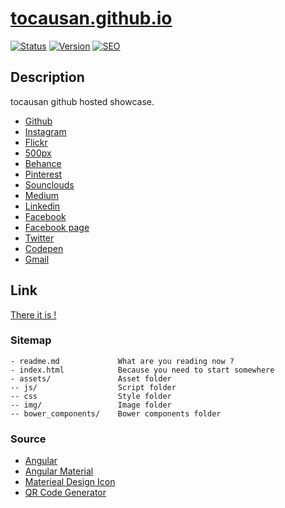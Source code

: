 # [tocausan.github.io](http://tocausan.github.io)
[![Status](https://img.shields.io/badge/Status-On_air-green.svg?style=flat)](http://tocausan.github.io)
[![Version](https://img.shields.io/badge/Version-2.0.0-pink.svg?style=flat)](http://tocausan.github.io)
[![SEO](https://img.shields.io/badge/SEO-Optimized-blue.svg?style=flat)](https://www.google.be/search?client=safari&rls=en&q=tocausan&ie=UTF-8&oe=UTF-8&gfe_rd=cr&ei=zISfWJqwAbLS8AfP8Z9Q#q=tocausan+github)


## Description
tocausan github hosted showcase.
- [Github](https://github.com/tocausan)
- [Instagram](https://instagram.com/tocausan)
- [Flickr](https://www.flickr.com/photos/tocausan)
- [500px](https://500px.com/tocausan)
- [Behance](https://www.behance.net/tocausan)
- [Pinterest](https://jp.pinterest.com/tocausan)
- [Sounclouds](https://soundcloud.com/tomas-caufriez-sanchez)
- [Medium](https://medium.com/@tocausan)
- [Linkedin](https://www.linkedin.com/in/tomascaufriez)
- [Facebook](https://www.facebook.com/coucoucaptain)
- [Facebook page](https://www.facebook.com/tocausan)
- [Twitter](https://twitter.com/tocausan)
- [Codepen](http://codepen.io/tocausan)
- [Gmail](mailto:tocausan@gmail.com)


## Link
[There it is !](http://tocausan.github.io)


### Sitemap
```
- readme.md             What are you reading now ?
- index.html            Because you need to start somewhere
- assets/               Asset folder
-- js/                  Script folder
-- css                  Style folder
-- img/                 Image folder
-- bower_components/    Bower components folder
```

### Source
- [Angular](https://angular.io)
- [Angular Material](https://material.angularjs.org/latest/)
- [Materieal Design Icon](https://materialdesignicons.com)
- [QR Code Generator](http://goqr.me)







